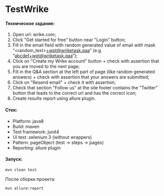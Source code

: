 # TestWrike

#### Техническое задание:
1. Open url: wrike.com;
2. Click "Get started for free" button near "Login" button;
3. Fill in the email field with random generated value of email with mask “<random_text>+wpt@wriketask.qaa” (e.g. “abcdef+wpt@wriketask.qaa”);
4. Click on "Create my Wrike account" button + check with assertion that you are moved to the next page;
5. Fill in the Q&A section at the left part of page (like random generated answers) + check with assertion that your answers are submitted;
6. Click on "Resend email" + check it with assertion;
7. Check that section "Follow us" at the site footer contains the "Twitter" button that leads to the correct url and has the correct icon;
8. Create results report using allure plugin. 

#### Стек:
* Platform: java8
* Build: maven
* Test framework: junit4
* UI test: selenium 3 (without wrappers)
* Pattern: pageObject (test -> steps -> pages)
* Reporting: allure plugin

#### Запуск:
```
mvn clean test
```
После сборки проекта:
```
mvn allure:report
